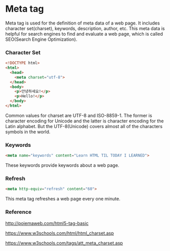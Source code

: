 # Meta tag
Meta tag is used for the definition of meta data of a web page. It includes character set(charset), keywords, description, author, etc. This meta data is helpful for search engines to find and evaluate a web page, which is called SEO(Search Engine Optimization).

### Character Set
```html
<!DOCTYPE html>
<html>
  <head>
    <meta charset="utf-8">
  </head>
  <body>
    <p>안녕하세요!</p>
    <p>Hello!</p>
  </body>
</html>
```
Common values for charset are UTF-8 and ISO-8859-1. The former is character encoding for Unicode and the latter is character encoding for the Latin alphabet. But the UTF-8(Unicode) covers almost all of the characters symbols in the world.

### Keywords
```html
<meta name="keywords" content="Learn HTML TIL TODAY I LEARNED">
```
These keywords provide keywords about a web page.

### Refresh
```html
<meta http-equiv="refresh" content="60">
```
This meta tag refreshes a web page every one minute.

### Reference
http://poiemaweb.com/html5-tag-basic

https://www.w3schools.com/html/html_charset.asp

https://www.w3schools.com/tags/att_meta_charset.asp
